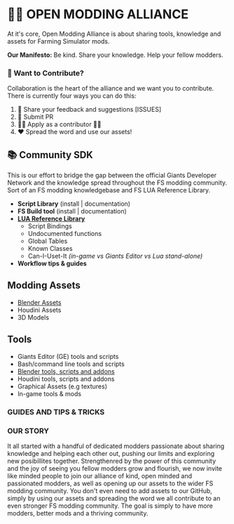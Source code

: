 # 🙋‍♀️ OPEN MODDING ALLIANCE
At it's core, Open Modding Alliance is about sharing tools, knowledge and assets for Farming Simulator mods. 

**Our Manifesto:** Be kind. Share your knowledge. Help your fellow modders. 

### 🌈 Want to Contribute?
Collaboration is the heart of the alliance and we want you to contribute. There is currently four ways you can do this:
1. 🐛 Share your feedback and suggestions [ISSUES]
2. 📩 Submit PR
3. 👩‍💻 Apply as a contributor 👩‍💻
4. ❤️ Spread the word and use our assets! 

## 📚 Community SDK
This is our effort to bridge the gap between the official Giants Developer Network and the knowledge spread throughout the FS modding community. Sort of an FS modding knowledgebase and FS LUA Reference Library.

- **Script Library** (install | documentation)
- **FS Build tool** (install | documentation)
- **[LUA Reference Library](https://github.com/open-modding-alliance/CommunitySDK)**
  - Script Bindings
  - Undocumented functions
  - Global Tables
  - Known Classes
  - Can-I-Uset-It _(in-game vs Giants Editor vs Lua stand-alone)_
- **Workflow tips & guides**

## Modding Assets
- [Blender Assets](https://github.com/open-modding-alliance/BlenderAssets/wiki/Blender-Assets)
- Houdini Assets
- 3D Models

## Tools
- Giants Editor (GE) tools and scripts
- Bash/command line tools and scripts
- [Blender tools, scripts and addons](https://github.com/open-modding-alliance/BlenderAssets/wiki/Tools-and-add‐ons)
- Houdini tools, scripts and addons
- Graphical Assets (e.g textures)
- In-game tools & mods


### GUIDES AND TIPS & TRICKS 

### OUR STORY
It all started with a handful of dedicated modders passionate about sharing knowledge and helping each other out, pushing our limits and exploring new posibillites together. Strengthenred by the power of this community and the joy of seeing you fellow modders grow and flourish, we now invite like minded people to join our alliance of kind, open minded and passionated modders, as well as opening up our assets to the wider FS modding community. You don't even need to add assets to our GitHub, simply by using our assets and spreading the word we all contribute to an even stronger FS modding community. The goal is simply to have more modders, better mods and a thriving community. 

<!--

**Here are some ideas to get you started:**

🙋‍♀️ A short introduction - what is your organization all about?
🌈 Contribution guidelines - how can the community get involved?
👩‍💻 Useful resources - where can the community find your docs? Is there anything else the community should know?
🍿 Fun facts - what does your team eat for breakfast?
🧙 Remember, you can do mighty things with the power of [Markdown](https://docs.github.com/github/writing-on-github/getting-started-with-writing-and-formatting-on-github/basic-writing-and-formatting-syntax)
-->
